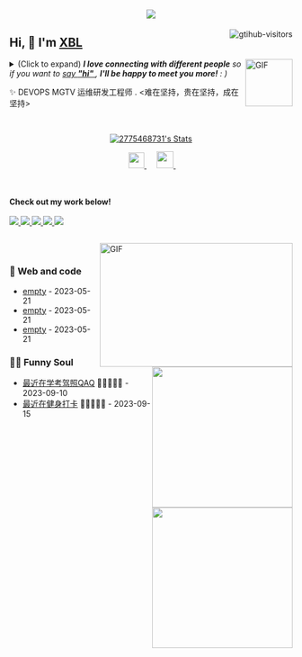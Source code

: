 <h1 align="center"> <a href="https://sunguoqi.com/"> <img src="https://readme-typing-svg.herokuapp.com/?lines=console.log(%22Hello%2C%20World!%22);祝您今天愉快!&center=true&size=27"> </a> </h1>
<a href="https://github.com/2775468731/computer-vision-in-action">
    <img align="right" src="https://komarev.com/ghpvc/?username=2775468731&label=Visitors&color=red&style=flat&logo=github" alt="gtihub-visitors" />
</a>
 
## Hi, 👋  I'm <a href="https://xbl-love-hejing-520.inscode.cc">XBL</a>
 
<img align="right" alt="GIF" src="https://media.giphy.com/media/LnQjpWaON8nhr21vNW/giphy.gif" width="84" title="Say HI"> <details><summary>(Click to expand) <em><b>I love connecting with different people</b> so if you want to <a href="https://voup.cn" >say <b>"hi" </b></a>, <b>I'll be happy to meet you more!</b> : )</em></summary>
 
<!--my introduction start-->
    
- 🔭 empty
- 🌱 empty
- 🤔 Only two things make me moved. 
  1. empty
  2. empty
- ❤️ I like eating 🍉, raising 🐓, playing 🏓, sleeping in 🛌 and 📺 [ACGN]
- 💬 Be free to ask me about anything [here](https://github.com/2775468731/2775468731/issues).
 
---
</details>
  
  ✨ DEVOPS MGTV 运维研发工程师 .  <难在坚持，贵在坚持，成在坚持>
 
 
<!--my introduction end -->
 
<br>
 
<p align="center">
  <a href="https://github.com/2775468731" class="rich-diff-level-one">
    <img src="https://github-readme-stats.vercel.app/api?username=2775468731&title_color=333&text_color=777" alt="2775468731's Stats" >
    <!-- &hide=issues
    <img src="https://github-readme-stats.vercel.app/api?username=2775468731&hide=issues&title_color=333&text_color=777" alt="2775468731's Stats" >
    -->
  </a>
</p>
 
<p align="center">
  &emsp;
  <a href= "https://blog.csdn.net/qq_37822090" target="_blank" alt="Instagram" title="Instagram">
    <img src="https://voup.cn/wp-content/uploads/2023/06/icons8-log-cabin-32.png" width="28px"/>
  </a>
  &emsp;
      <a href="https://blog.csdn.net/qq_37822090" target="_blank" alt="CSDN" title="CSDN">
    <img src="https://img.icons8.com/material/48/000000/csdn.png" width="30px"/>
  </a>
  &emsp;

  <br><br>
  <strong>Check out my work below!</strong>
  <br><br>
  <a href="https://github.com/2775468731">
    <img src="https://badges.strrl.dev/visits/2775468731/2775468731?style=flat-square&color=black&logo=github">
  </a>
  <a href="https://github.com/2775468731">
    <img src="https://badges.strrl.dev/years/2775468731?style=flat-square&color=black&logo=github">
  </a>
  <a href="https://github.com/2775468731?tab=repositories">
    <img src="https://badges.strrl.dev/repos/2775468731?style=flat-square&color=black&logo=github">
  </a>
  <a href="https://gist.github.com/2775468731">
    <img src="https://badges.strrl.dev/gists/2775468731?style=flat-square&color=black&logo=github">
  </a>
  <a href="https://github.com/2775468731">
    <img src="https://badges.strrl.dev/commits/monthly/2775468731?style=flat-square&color=black&logo=github">
  </a>
</p>
 
<h2></h2>
 
<img align="right" alt="GIF" src="OctoCharmve/code.gif" width="343" height="220" title="Do what you like, and do it best!"> &nbsp;&nbsp;&nbsp;&nbsp;
 
### 🧠 Web and code
 
<img align="right" width="250" src="https://cdn.jsdelivr.net/gh/sun0225SUN/sun0225SUN/assets/images/hi.gif" />
 
<!-- START_SECTION:brain -->
* <a href='https://blog.csdn.net/qq_37822090' target='_blank'>empty</a> - 2023-05-21
* <a href='https://blog.csdn.net/qq_37822090' target='_blank'>empty</a> - 2023-05-21
* <a href='https://blog.csdn.net/qq_37822090' target='_blank'>empty</a> - 2023-05-21
<!-- END_SECTION:brain -->
 
</td></tr>
 
<tr><td>
 
### 🤾‍♂️ Funny Soul
 
<img align="right" width="250" src="https://cdn.jsdelivr.net/gh/sun0225SUN/sun0225SUN/assets/images/hi.gif" />
 
<!-- START_SECTION:douban -->
* <a href='https://www.bing.com/search?q=%E8%80%83%E7%A0%94%E8%AF%8D%E6%B1%87%E9%97%AA%E8%BF%87' target='_blank'>最近在学考驾照QAQ</a> 🌟🌟🌟🌟🌟 - 2023-09-10
* <a href='https://search.bilibili.com/all?keyword=%E7%8E%8B%E9%81%93%E8%80%83%E7%A0%94' target='_blank'>最近在健身打卡</a> 🌟🌟🌟🌟🌟 - 2023-09-15
 
 
<!-- END_SECTION:douban -->
 
</td></tr>
 
<tr><td>
